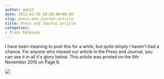 ```yaml
---
author: gep13
date: 2011-02-20 18:20:00+00:00
slug: press-and-journal-article
title: Press and Journal Article
categories:
- Press Releases
---
```


I have been meaning to post this for a while, but quite simply I haven't had a chance. For anyone who missed our article in the Press and Journal, you can see it in all it's glory below.  This article was printed on the 9th November 2010 on Page 8.




![](/wp-content/uploads/2011%2f9%2fP%26J++Nov-9th-2010+Page8.png)
